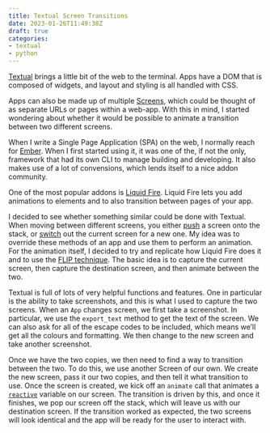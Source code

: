 ```yaml
---
title: Textual Screen Transitions
date: 2023-01-26T11:49:38Z
draft: true
categories:
- textual
- python
---
```

[Textual](https://textual.textualize.io) brings a little bit of the web to the terminal. Apps have a DOM that is composed of widgets, and layout and styling is all handled with CSS.

Apps can also be made up of multiple [Screens](https://textual.textualize.io/guide/screens/), which could be thought of as separate URLs or pages within a web-app. With this in mind, I started wondering about whether it would be possible to animate a transition between two different screens.

When I write a Single Page Application (SPA) on the web, I normally reach for [Ember](http://emberjs.com). When I first started using it, it was one of the, if not the only, framework that had its own CLI to manage building and developing. It also makes use of a lot of convensions, which lends itself to a nice addon community.

One of the most popular addons is [Liquid Fire](https://ember-animation.github.io/liquid-fire/). Liquid Fire lets you add animations to elements and to also transition between pages of your app.

I decided to see whether something similar could be done with Textual. When moving between different screens, you either [push](https://textual.textualize.io/guide/screens/#push-screen) a screen onto the stack, or [switch](https://textual.textualize.io/guide/screens/#switch-screen) out the current screen for a new one. My idea was to override these methods of an app and use them to perform an animation. For the animation itself, I decided to try and replicate how Liquid Fire does it and to use the [FLIP technique](https://css-tricks.com/animating-layouts-with-the-flip-technique/). The basic idea is to capture the current screen, then capture the destination screen, and then animate between the two.

Textual is full of lots of very helpful functions and features. One in particular is the ability to take screenshots, and this is what I used to capture the two screens. When an `App` changes screen, we first take a screenshot. In particular, we use the `export_text` method to get the text of the screen. We can also ask for all of the escape codes to be included, which means we’ll get all the colours and formatting. We then change to the new screen and take another screenshot.

Once we have the two copies, we then need to find a way to transition between the two. To do this, we use another Screen of our own. We create the new screen, pass it our two copies, and then tell it what transition to use. Once the screen is created, we kick off an `animate` call that animates a [`reactive`](https://textual.textualize.io/guide/reactivity/) variable on our screen. The transition is driven by this, and once it finishes, we pop our screen off the stack, which will leave us with our destination screen. If the transition worked as expected, the two screens will look identical and the app will be ready for the user to interact with.
